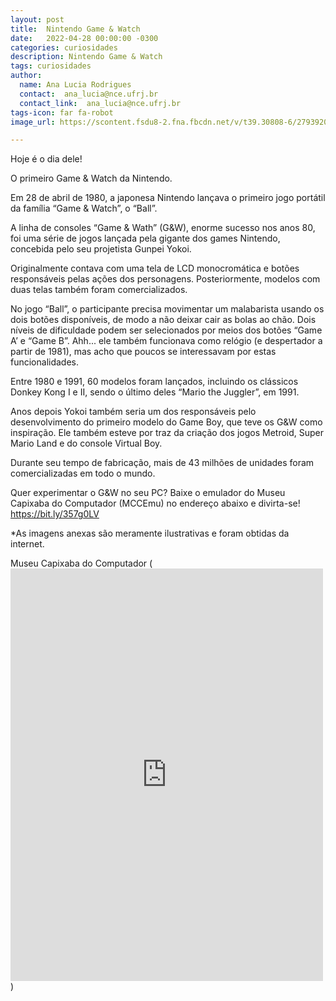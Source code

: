 ```yaml
---
layout: post
title:  Nintendo Game & Watch
date:   2022-04-28 00:00:00 -0300
categories: curiosidades
description: Nintendo Game & Watch 
tags: curiosidades
author:
  name: Ana Lucia Rodrigues
  contact:  ana_lucia@nce.ufrj.br
  contact_link:  ana_lucia@nce.ufrj.br
tags-icon: far fa-robot
image_url: https://scontent.fsdu8-2.fna.fbcdn.net/v/t39.30808-6/279392028_529942198803239_2985713599252547678_n.jpg?_nc_cat=103&ccb=1-5&_nc_sid=730e14&_nc_eui2=AeG7HQgD4nJ6wQKe5e7pCoYmaLvDDWNUrtFou8MNY1Su0Tdfd5dcXZ8q0PNRz7fmcadldefNtuU0hqcKRBn18VqR&_nc_ohc=dmTTJ2pAq1EAX9k8Lz0&_nc_ht=scontent.fsdu8-2.fna&oh=00_AT9qHpDLxNWxLxVSRj7HmQaY7vTxEoQJ76K8UPmMzs6PoA&oe=627082A9

---
```



Hoje é o dia dele!


O primeiro Game & Watch da Nintendo.


Em 28 de abril de 1980, a japonesa Nintendo lançava o primeiro jogo portátil da família “Game & Watch”, o “Ball”.


A linha de consoles “Game & Wath” (G&W), enorme sucesso nos anos 80, foi uma série de jogos lançada pela gigante dos games Nintendo, concebida pelo seu projetista Gunpei Yokoi. 


Originalmente contava com uma tela de LCD monocromática e botões responsáveis pelas ações dos personagens. Posteriormente, modelos com duas telas também foram comercializados.


No jogo “Ball”, o participante precisa movimentar um malabarista usando os dois botões disponíveis, de modo a não deixar cair as bolas ao chão. Dois níveis de dificuldade podem ser selecionados por meios dos botões “Game A’ e “Game B”. Ahh... ele também funcionava como relógio (e despertador a partir de 1981), mas acho que poucos se interessavam por estas funcionalidades.


Entre 1980 e 1991, 60 modelos foram lançados, incluindo os clássicos Donkey Kong I e II, sendo o último deles “Mario the Juggler”, em 1991.


Anos depois Yokoi também seria um dos responsáveis pelo desenvolvimento do primeiro modelo do Game Boy, que teve os G&W como inspiração. Ele também esteve por traz da criação dos jogos Metroid, Super Mario Land e do console Virtual Boy. 


Durante seu tempo de fabricação, mais de 43 milhões de unidades foram comercializadas em todo o mundo.


Quer experimentar o G&W no seu PC? Baixe o emulador do Museu Capixaba do Computador (MCCEmu) no endereço abaixo e divirta-se!
https://bit.ly/357g0LV


*As imagens anexas são meramente ilustrativas e foram obtidas da internet.


Museu Capixaba do Computador (<iframe src="https://www.facebook.com/plugins/post.php?href=https%3A%2F%2Fwww.facebook.com%2Fmuseucapixaba%2Fposts%2F530139038783555&show_text=true&width=500" width="500" height="660" style="border:none;overflow:hidden" scrolling="no" frameborder="0" allowfullscreen="true" allow="autoplay; clipboard-write; encrypted-media; picture-in-picture; web-share"></iframe>)

